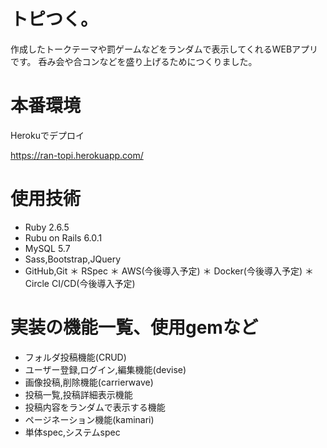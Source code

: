# トピつく。
 
作成したトークテーマや罰ゲームなどをランダムで表示してくれるWEBアプリです。
呑み会や合コンなどを盛り上げるためにつくりました。

# 本番環境
 
Herokuでデプロイ 

https://ran-topi.herokuapp.com/

# 使用技術
 
* Ruby  2.6.5
* Rubu on Rails 6.0.1
* MySQL 5.7
* Sass,Bootstrap,JQuery
* GitHub,Git
＊ RSpec
＊ AWS(今後導入予定)
＊ Docker(今後導入予定)
＊ Circle CI/CD(今後導入予定)
 
# 実装の機能一覧、使用gemなど
 
* フォルダ投稿機能(CRUD)
* ユーザー登録,ログイン,編集機能(devise)
* 画像投稿,削除機能(carrierwave)
* 投稿一覧,投稿詳細表示機能
* 投稿内容をランダムで表示する機能
* ページネーション機能(kaminari)
* 単体spec,システムspec

